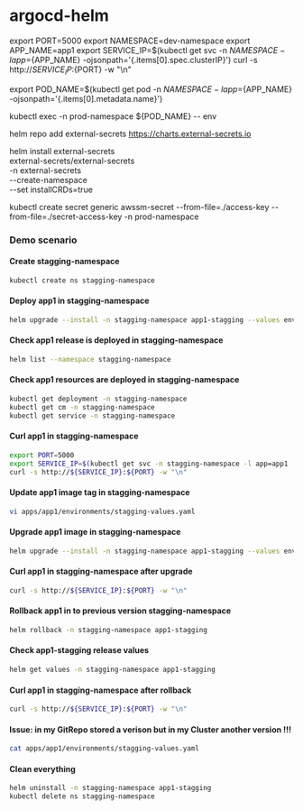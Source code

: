 # argocd-helm

export PORT=5000
export NAMESPACE=dev-namespace
export APP_NAME=app1
export SERVICE_IP=$(kubectl get svc -n ${NAMESPACE} -l app=${APP_NAME} -ojsonpath='{.items[0].spec.clusterIP}')
curl -s http://${SERVICE_IP}:${PORT} -w "\n"

export POD_NAME=$(kubectl get pod -n ${NAMESPACE} -l app=${APP_NAME} -ojsonpath='{.items[0].metadata.name}')

kubectl exec -n prod-namespace ${POD_NAME} -- env 

helm repo add external-secrets https://charts.external-secrets.io

helm install external-secrets \
   external-secrets/external-secrets \
    -n external-secrets \
    --create-namespace \
    --set installCRDs=true

kubectl create secret generic awssm-secret --from-file=./access-key --from-file=./secret-access-key -n prod-namespace

### Demo scenario

#### Create stagging-namespace

```bash
kubectl create ns stagging-namespace
```

#### Deploy app1 in stagging-namespace

```bash
helm upgrade --install -n stagging-namespace app1-stagging --values environments/stagging-values.yaml --values apps/app1/environments/stagging-values.yaml apps/app1/
```
#### Check app1 release is deployed in stagging-namespace

```bash
helm list --namespace stagging-namespace
```

#### Check app1 resources are deployed in stagging-namespace

```bash
kubectl get deployment -n stagging-namespace
kubectl get cm -n stagging-namespace
kubectl get service -n stagging-namespace

```

#### Curl app1 in stagging-namespace

```bash
export PORT=5000
export SERVICE_IP=$(kubectl get svc -n stagging-namespace -l app=app1 -ojsonpath='{.items[0].spec.clusterIP}')
curl -s http://${SERVICE_IP}:${PORT} -w "\n"
```


#### Update app1 image tag in stagging-namespace

```bash
vi apps/app1/environments/stagging-values.yaml
```

#### Upgrade app1 image in stagging-namespace

```bash
helm upgrade --install -n stagging-namespace app1-stagging --values environments/stagging-values.yaml --values apps/app1/environments/stagging-values.yaml apps/app1/
```

#### Curl app1 in stagging-namespace after upgrade

```bash
curl -s http://${SERVICE_IP}:${PORT} -w "\n"
```

#### Rollback app1 in to previous version stagging-namespace

```bash
helm rollback -n stagging-namespace app1-stagging
```

#### Check app1-stagging release values

```bash
helm get values -n stagging-namespace app1-stagging
```

#### Curl app1 in stagging-namespace after rollback

```bash
curl -s http://${SERVICE_IP}:${PORT} -w "\n"
```

#### Issue: in my GitRepo stored a verison but in my Cluster another version !!!

```bash
cat apps/app1/environments/stagging-values.yaml
```

#### Clean everything

```bash
helm uninstall -n stagging-namespace app1-stagging
kubectl delete ns stagging-namespace
```